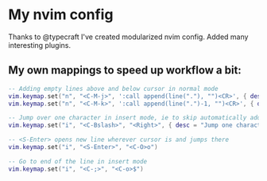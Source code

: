# My nvim config

Thanks to @typecraft I've created modularized nvim config.
Added many interesting plugins.

## My own mappings to speed up workflow a bit:

```lua
-- Adding empty lines above and below cursor in normal mode
vim.keymap.set("n", "<C-M-j>", ':call append(line("."), "")<CR>', { desc = "Add empty line below" })
vim.keymap.set("n", "<C-M-k>", ':call append(line(".")-1, "")<CR>', { desc = "Add empty line above" })

-- Jump over one character in insert mode, ie to skip automatically added parenthesis
vim.keymap.set("i", "<C-Bslash>", "<Right>", { desc = "Jump one character right in insert mode" })

-- <S-Enter> opens new line wherever cursor is and jumps there
vim.keymap.set("i", "<S-Enter>", "<C-O>o")

-- Go to end of the line in insert mode
vim.keymap.set("i", "<C-;>", "<C-o>$")

```
